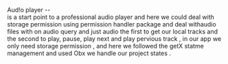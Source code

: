 Aud!o player --  
is a start point to a professional audio player and here we could deal with storage permission using permission handler package
and deal withaudio files with on audio query and just audio 
the first to get our local tracks and the second to play, pause, play next and play pervious track ,
in our app we only need storage permission , 
and here we followed the getX statme management and used Obx we handle our project states . 
